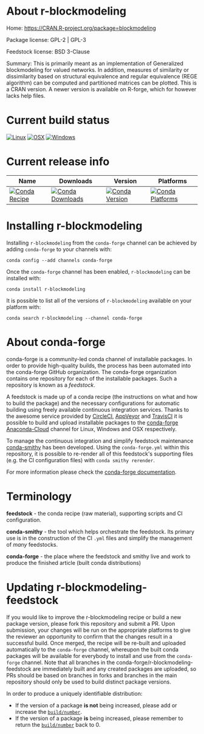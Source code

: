 About r-blockmodeling
=====================

Home: https://CRAN.R-project.org/package=blockmodeling

Package license: GPL-2 | GPL-3

Feedstock license: BSD 3-Clause

Summary: This is primarily meant as an implementation of Generalized blockmodeling for valued networks. In addition, measures of similarity or dissimilarity based on structural equivalence and regular equivalence (REGE algorithm) can be computed and partitioned matrices can be plotted. This is a CRAN version. A newer version is available on R-forge, which for however lacks help files.



Current build status
====================

[![Linux](https://img.shields.io/circleci/project/github/conda-forge/r-blockmodeling-feedstock/master.svg?label=Linux)](https://circleci.com/gh/conda-forge/r-blockmodeling-feedstock)
[![OSX](https://img.shields.io/travis/conda-forge/r-blockmodeling-feedstock/master.svg?label=macOS)](https://travis-ci.org/conda-forge/r-blockmodeling-feedstock)
[![Windows](https://img.shields.io/appveyor/ci/conda-forge/r-blockmodeling-feedstock/master.svg?label=Windows)](https://ci.appveyor.com/project/conda-forge/r-blockmodeling-feedstock/branch/master)

Current release info
====================

| Name | Downloads | Version | Platforms |
| --- | --- | --- | --- |
| [![Conda Recipe](https://img.shields.io/badge/recipe-r--blockmodeling-green.svg)](https://anaconda.org/conda-forge/r-blockmodeling) | [![Conda Downloads](https://img.shields.io/conda/dn/conda-forge/r-blockmodeling.svg)](https://anaconda.org/conda-forge/r-blockmodeling) | [![Conda Version](https://img.shields.io/conda/vn/conda-forge/r-blockmodeling.svg)](https://anaconda.org/conda-forge/r-blockmodeling) | [![Conda Platforms](https://img.shields.io/conda/pn/conda-forge/r-blockmodeling.svg)](https://anaconda.org/conda-forge/r-blockmodeling) |

Installing r-blockmodeling
==========================

Installing `r-blockmodeling` from the `conda-forge` channel can be achieved by adding `conda-forge` to your channels with:

```
conda config --add channels conda-forge
```

Once the `conda-forge` channel has been enabled, `r-blockmodeling` can be installed with:

```
conda install r-blockmodeling
```

It is possible to list all of the versions of `r-blockmodeling` available on your platform with:

```
conda search r-blockmodeling --channel conda-forge
```


About conda-forge
=================

conda-forge is a community-led conda channel of installable packages.
In order to provide high-quality builds, the process has been automated into the
conda-forge GitHub organization. The conda-forge organization contains one repository
for each of the installable packages. Such a repository is known as a *feedstock*.

A feedstock is made up of a conda recipe (the instructions on what and how to build
the package) and the necessary configurations for automatic building using freely
available continuous integration services. Thanks to the awesome service provided by
[CircleCI](https://circleci.com/), [AppVeyor](http://www.appveyor.com/)
and [TravisCI](https://travis-ci.org/) it is possible to build and upload installable
packages to the [conda-forge](https://anaconda.org/conda-forge)
[Anaconda-Cloud](http://docs.anaconda.org/) channel for Linux, Windows and OSX respectively.

To manage the continuous integration and simplify feedstock maintenance
[conda-smithy](http://github.com/conda-forge/conda-smithy) has been developed.
Using the ``conda-forge.yml`` within this repository, it is possible to re-render all of
this feedstock's supporting files (e.g. the CI configuration files) with ``conda smithy rerender``.

For more information please check the [conda-forge documentation](https://conda-forge.org/docs/).

Terminology
===========

**feedstock** - the conda recipe (raw material), supporting scripts and CI configuration.

**conda-smithy** - the tool which helps orchestrate the feedstock.
                   Its primary use is in the construction of the CI ``.yml`` files
                   and simplify the management of *many* feedstocks.

**conda-forge** - the place where the feedstock and smithy live and work to
                  produce the finished article (built conda distributions)


Updating r-blockmodeling-feedstock
==================================

If you would like to improve the r-blockmodeling recipe or build a new
package version, please fork this repository and submit a PR. Upon submission,
your changes will be run on the appropriate platforms to give the reviewer an
opportunity to confirm that the changes result in a successful build. Once
merged, the recipe will be re-built and uploaded automatically to the
`conda-forge` channel, whereupon the built conda packages will be available for
everybody to install and use from the `conda-forge` channel.
Note that all branches in the conda-forge/r-blockmodeling-feedstock are
immediately built and any created packages are uploaded, so PRs should be based
on branches in forks and branches in the main repository should only be used to
build distinct package versions.

In order to produce a uniquely identifiable distribution:
 * If the version of a package **is not** being increased, please add or increase
   the [``build/number``](http://conda.pydata.org/docs/building/meta-yaml.html#build-number-and-string).
 * If the version of a package **is** being increased, please remember to return
   the [``build/number``](http://conda.pydata.org/docs/building/meta-yaml.html#build-number-and-string)
   back to 0.